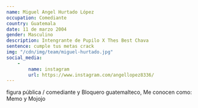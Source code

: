 ```yaml
---
name: Miguel Angel Hurtado López
occupation: Comediante
country: Guatemala
date: 11 de marzo 2004
gender: Masculino
description: Intengrante de Pupilo X Thes Best Chava
sentence: cumple tus metas crack
img: "/cdn/img/team/miguel-hurtado.jpg"
social_media:
    -
        name: instagram
        url: https://www.instagram.com/angellopez8336/
---
```

figura pública / comediante y Bloquero guatemalteco, Me conocen como: Memo y Mojojo
